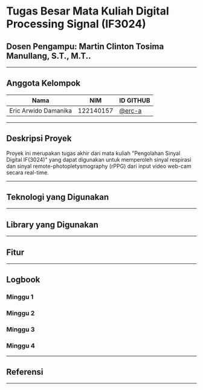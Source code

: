 # Tugas Besar Mata Kuliah Digital Processing Signal (IF3024)

## Dosen Pengampu: **Martin Clinton Tosima Manullang, S.T., M.T..**

---

## **Anggota Kelompok**

| **Nama**                    | **NIM**   | **ID GITHUB**                                                               |
| --------------------------- | --------- | --------------------------------------------------------------------------- |
| Eric Arwido Damanika        | 122140157 | <a href="https://github.com/erc-a">@erc-a</a> |

---

## **Deskripsi Proyek**

Proyek ini merupakan tugas akhir dari mata kuliah "Pengolahan Sinyal Digital IF(3024)" yang dapat
digunakan untuk memperoleh sinyal respirasi dan sinyal remote-photopletysmography (rPPG) dari input
video web-cam secara real-time.

---

## Teknologi yang Digunakan

----

## Library yang Digunakan

---

## Fitur

---

## Logbook
### Minggu 1
### Minggu 2
### Minggu 3
### Minggu 4

---

## Referensi

---

